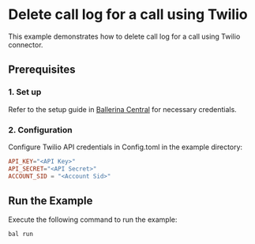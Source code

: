 # Delete call log for a call using Twilio

This example demonstrates how to delete call log for a call using Twilio connector.

## Prerequisites

### 1. Set up
Refer to the setup guide in [Ballerina Central](https://central.ballerina.io/ballerinax/twilio/latest) for necessary credentials.

### 2. Configuration

Configure Twilio API credentials in Config.toml in the example directory:

```toml
API_KEY="<API Key>"
API_SECRET="<API Secret>"
ACCOUNT_SID = "<Account Sid>"
```

## Run the Example

Execute the following command to run the example:

```bash
bal run
```